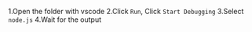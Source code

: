 1.Open the folder with vscode
2.Click `Run`, Click `Start Debugging`
3.Select `node.js`
4.Wait for the output
